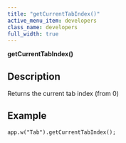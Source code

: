 ```yaml
---
title: "getCurrentTabIndex()"
active_menu_item: developers
class_name: developers
full_width: true
---
```



**getCurrentTabIndex()**

## Description

Returns the current tab index (from 0)

## Example

     
    app.w("Tab").getCurrentTabIndex();
   


